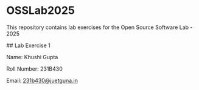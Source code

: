 # OSSLab2025

This repository contains lab exercises for the Open Source Software Lab - 2025



\## Lab Exercise 1

Name: Khushi Gupta

Roll Number: 231B430

Email: 231b430@juetguna.in

